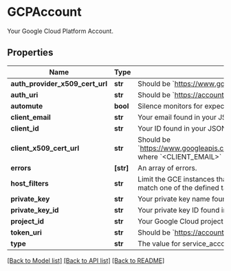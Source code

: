 # GCPAccount

Your Google Cloud Platform Account.
## Properties
Name | Type | Description | Notes
------------ | ------------- | ------------- | -------------
**auth_provider_x509_cert_url** | **str** | Should be &#x60;https://www.googleapis.com/oauth2/v1/certs&#x60;. | [optional] 
**auth_uri** | **str** | Should be &#x60;https://accounts.google.com/o/oauth2/auth&#x60;. | [optional] 
**automute** | **bool** | Silence monitors for expected GCE instance shutdowns. | [optional] 
**client_email** | **str** | Your email found in your JSON service account key. | [optional] 
**client_id** | **str** | Your ID found in your JSON service account key. | [optional] 
**client_x509_cert_url** | **str** | Should be &#x60;https://www.googleapis.com/robot/v1/metadata/x509/&lt;CLIENT_EMAIL&gt;&#x60; where &#x60;&lt;CLIENT_EMAIL&gt;&#x60; is the email found in your JSON service account key. | [optional] 
**errors** | **[str]** | An array of errors. | [optional] 
**host_filters** | **str** | Limit the GCE instances that are pulled into Datadog by using tags. Only hosts that match one of the defined tags are imported into Datadog. | [optional] 
**private_key** | **str** | Your private key name found in your JSON service account key. | [optional] 
**private_key_id** | **str** | Your private key ID found in your JSON service account key. | [optional] 
**project_id** | **str** | Your Google Cloud project ID found in your JSON service account key. | [optional] 
**token_uri** | **str** | Should be &#x60;https://accounts.google.com/o/oauth2/token&#x60;. | [optional] 
**type** | **str** | The value for service_account found in your JSON service account key. | [optional] 

[[Back to Model list]](README.md#documentation-for-models) [[Back to API list]](README.md#documentation-for-api-endpoints) [[Back to README]](README.md)



